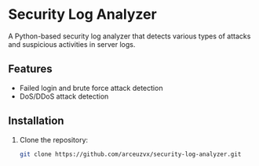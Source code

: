 # Security Log Analyzer

A Python-based security log analyzer that detects various types of attacks and suspicious activities in server logs.

## Features

- Failed login and brute force attack detection
- DoS/DDoS attack detection



## Installation

1. Clone the repository:
   ```bash
   git clone https://github.com/arceuzvx/security-log-analyzer.git
   
